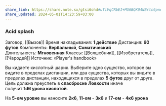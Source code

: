 ```yaml
---
share_link: https://share.note.sx/gtsi6ohd#uTiVqCRbEI+MG6BQK04NBrtn6pne8t233zO2tyzCfpA
share_updated: 2024-05-01T14:23:59+03:00
---
```

### Acid splash
Заговор, [[Вызов]]
Время накладывания: **1 действие**
Дистанция: **60 футов**
Компоненты: **Вербальный**, **Соматический**
Длительность: **Мгновенная**
Классы: [[Волшебник]], [[Изобретатель]], [[Чародей]]
Источник: «Player's handbook»


Вы кидаете кислотный шарик. Выберите одно существо, которое вы видите в пределах дистанции, или два существа, которых вы видите в пределах дистанции, находящихся в пределах **5 футов** друг от друга. Цель должна преуспеть в **спасброске** **Ловкости** иначе получит **1d6 урона кислотой**.  
  
На **5-ом уровне** вы наносите **2к6**, **11-ом** - **3к6** и **17-ом** - **4к6 урона**